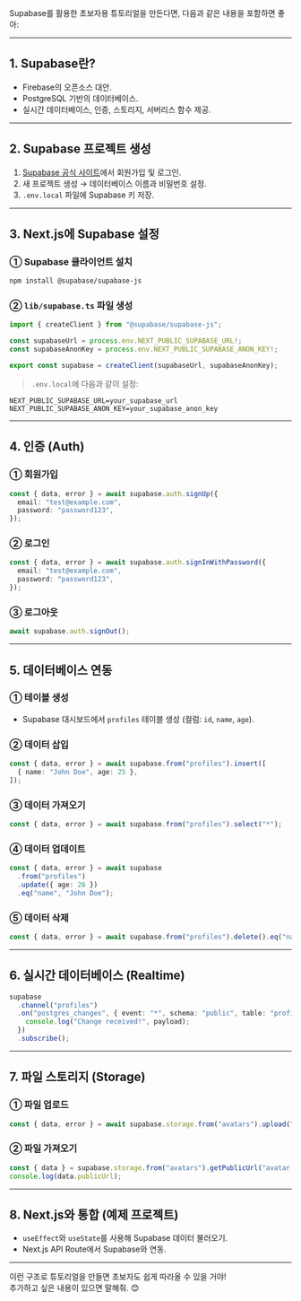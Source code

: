Supabase를 활용한 초보자용 튜토리얼을 만든다면, 다음과 같은 내용을 포함하면 좋아:

---

## **1. Supabase란?**
   - Firebase의 오픈소스 대안.
   - PostgreSQL 기반의 데이터베이스.
   - 실시간 데이터베이스, 인증, 스토리지, 서버리스 함수 제공.

---

## **2. Supabase 프로젝트 생성**
   1. [Supabase 공식 사이트](https://supabase.com/)에서 회원가입 및 로그인.
   2. 새 프로젝트 생성 → 데이터베이스 이름과 비밀번호 설정.
   3. `.env.local` 파일에 Supabase 키 저장.

---

## **3. Next.js에 Supabase 설정**
### **① Supabase 클라이언트 설치**
```sh
npm install @supabase/supabase-js
```
### **② `lib/supabase.ts` 파일 생성**
```ts
import { createClient } from "@supabase/supabase-js";

const supabaseUrl = process.env.NEXT_PUBLIC_SUPABASE_URL!;
const supabaseAnonKey = process.env.NEXT_PUBLIC_SUPABASE_ANON_KEY!;

export const supabase = createClient(supabaseUrl, supabaseAnonKey);
```
> `.env.local`에 다음과 같이 설정:
```env
NEXT_PUBLIC_SUPABASE_URL=your_supabase_url
NEXT_PUBLIC_SUPABASE_ANON_KEY=your_supabase_anon_key
```

---

## **4. 인증 (Auth)**
### **① 회원가입**
```ts
const { data, error } = await supabase.auth.signUp({
  email: "test@example.com",
  password: "password123",
});
```
### **② 로그인**
```ts
const { data, error } = await supabase.auth.signInWithPassword({
  email: "test@example.com",
  password: "password123",
});
```
### **③ 로그아웃**
```ts
await supabase.auth.signOut();
```

---

## **5. 데이터베이스 연동**
### **① 테이블 생성**
   - Supabase 대시보드에서 `profiles` 테이블 생성 (컬럼: `id`, `name`, `age`).

### **② 데이터 삽입**
```ts
const { data, error } = await supabase.from("profiles").insert([
  { name: "John Doe", age: 25 },
]);
```
### **③ 데이터 가져오기**
```ts
const { data, error } = await supabase.from("profiles").select("*");
```
### **④ 데이터 업데이트**
```ts
const { data, error } = await supabase
  .from("profiles")
  .update({ age: 26 })
  .eq("name", "John Doe");
```
### **⑤ 데이터 삭제**
```ts
const { data, error } = await supabase.from("profiles").delete().eq("name", "John Doe");
```

---

## **6. 실시간 데이터베이스 (Realtime)**
```ts
supabase
  .channel("profiles")
  .on("postgres_changes", { event: "*", schema: "public", table: "profiles" }, (payload) => {
    console.log("Change received!", payload);
  })
  .subscribe();
```

---

## **7. 파일 스토리지 (Storage)**
### **① 파일 업로드**
```ts
const { data, error } = await supabase.storage.from("avatars").upload("avatar.png", file);
```
### **② 파일 가져오기**
```ts
const { data } = supabase.storage.from("avatars").getPublicUrl("avatar.png");
console.log(data.publicUrl);
```

---

## **8. Next.js와 통합 (예제 프로젝트)**
   - `useEffect`와 `useState`를 사용해 Supabase 데이터 불러오기.
   - Next.js API Route에서 Supabase와 연동.

---

이런 구조로 튜토리얼을 만들면 초보자도 쉽게 따라올 수 있을 거야!  
추가하고 싶은 내용이 있으면 말해줘. 😊